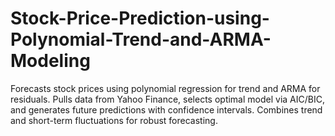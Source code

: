 # Stock-Price-Prediction-using-Polynomial-Trend-and-ARMA-Modeling
Forecasts stock prices using polynomial regression for trend and ARMA for residuals. Pulls data from Yahoo Finance, selects optimal model via AIC/BIC, and generates future predictions with confidence intervals. Combines trend and short-term fluctuations for robust forecasting.
